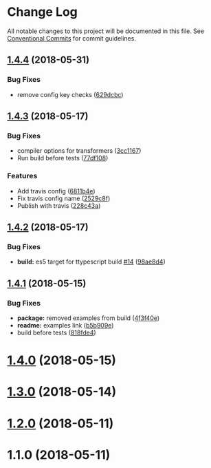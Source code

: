 # Change Log

All notable changes to this project will be documented in this file.
See [Conventional Commits](https://conventionalcommits.org) for commit guidelines.

<a name="1.4.4"></a>
## [1.4.4](https://github.com/cevek/ttypescript/compare/v1.4.3...v1.4.4) (2018-05-31)


### Bug Fixes

* remove config key checks ([629dcbc](https://github.com/cevek/ttypescript/commit/629dcbc))




<a name="1.4.3"></a>
## [1.4.3](https://github.com/cevek/ttypescript/compare/v1.4.2...v1.4.3) (2018-05-17)


### Bug Fixes

* compiler options for transformers ([3cc1167](https://github.com/cevek/ttypescript/commit/3cc1167))
* Run build before tests ([77df108](https://github.com/cevek/ttypescript/commit/77df108))


### Features

* Add travis config ([6811b4e](https://github.com/cevek/ttypescript/commit/6811b4e))
* Fix travis config name ([2529c8f](https://github.com/cevek/ttypescript/commit/2529c8f))
* Publish with travis ([228c43a](https://github.com/cevek/ttypescript/commit/228c43a))




<a name="1.4.2"></a>
## [1.4.2](https://github.com/cevek/ttypescript/compare/v1.4.1...v1.4.2) (2018-05-17)


### Bug Fixes

* **build:** es5 target for ttypescript build [#14](https://github.com/cevek/ttypescript/issues/14) ([98ae8d4](https://github.com/cevek/ttypescript/commit/98ae8d4))




<a name="1.4.1"></a>
## [1.4.1](https://github.com/cevek/ttypescript/compare/v1.4.0...v1.4.1) (2018-05-15)


### Bug Fixes

* **package:** removed examples from build ([4f3f40e](https://github.com/cevek/ttypescript/commit/4f3f40e))
* **readme:** examples link ([b5b909e](https://github.com/cevek/ttypescript/commit/b5b909e))
* build before tests ([818fde4](https://github.com/cevek/ttypescript/commit/818fde4))




<a name="1.4.0"></a>
# [1.4.0](https://github.com/cevek/ttypescript/compare/v1.3.0...v1.4.0) (2018-05-15)



<a name="1.3.0"></a>
# [1.3.0](https://github.com/cevek/ttypescript/compare/v1.2.0...v1.3.0) (2018-05-14)



<a name="1.2.0"></a>
# [1.2.0](https://github.com/cevek/ttypescript/compare/v1.1.0...v1.2.0) (2018-05-11)



<a name="1.1.0"></a>
# 1.1.0 (2018-05-11)
